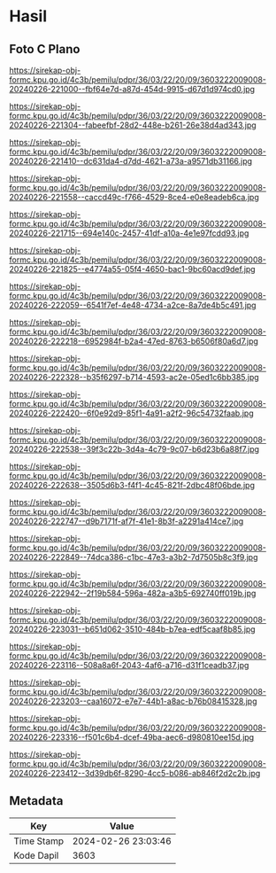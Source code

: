 # Hasil

## Foto C Plano

https://sirekap-obj-formc.kpu.go.id/4c3b/pemilu/pdpr/36/03/22/20/09/3603222009008-20240226-221000--fbf64e7d-a87d-454d-9915-d67d1d974cd0.jpg

https://sirekap-obj-formc.kpu.go.id/4c3b/pemilu/pdpr/36/03/22/20/09/3603222009008-20240226-221304--fabeefbf-28d2-448e-b261-26e38d4ad343.jpg

https://sirekap-obj-formc.kpu.go.id/4c3b/pemilu/pdpr/36/03/22/20/09/3603222009008-20240226-221410--dc631da4-d7dd-4621-a73a-a9571db31166.jpg

https://sirekap-obj-formc.kpu.go.id/4c3b/pemilu/pdpr/36/03/22/20/09/3603222009008-20240226-221558--caccd49c-f766-4529-8ce4-e0e8eadeb6ca.jpg

https://sirekap-obj-formc.kpu.go.id/4c3b/pemilu/pdpr/36/03/22/20/09/3603222009008-20240226-221715--694e140c-2457-41df-a10a-4e1e97fcdd93.jpg

https://sirekap-obj-formc.kpu.go.id/4c3b/pemilu/pdpr/36/03/22/20/09/3603222009008-20240226-221825--e4774a55-05f4-4650-bac1-9bc60acd9def.jpg

https://sirekap-obj-formc.kpu.go.id/4c3b/pemilu/pdpr/36/03/22/20/09/3603222009008-20240226-222059--6541f7ef-4e48-4734-a2ce-8a7de4b5c491.jpg

https://sirekap-obj-formc.kpu.go.id/4c3b/pemilu/pdpr/36/03/22/20/09/3603222009008-20240226-222218--6952984f-b2a4-47ed-8763-b6506f80a6d7.jpg

https://sirekap-obj-formc.kpu.go.id/4c3b/pemilu/pdpr/36/03/22/20/09/3603222009008-20240226-222328--b35f6297-b714-4593-ac2e-05ed1c6bb385.jpg

https://sirekap-obj-formc.kpu.go.id/4c3b/pemilu/pdpr/36/03/22/20/09/3603222009008-20240226-222420--6f0e92d9-85f1-4a91-a2f2-96c54732faab.jpg

https://sirekap-obj-formc.kpu.go.id/4c3b/pemilu/pdpr/36/03/22/20/09/3603222009008-20240226-222538--39f3c22b-3d4a-4c79-9c07-b6d23b6a88f7.jpg

https://sirekap-obj-formc.kpu.go.id/4c3b/pemilu/pdpr/36/03/22/20/09/3603222009008-20240226-222638--3505d6b3-f4f1-4c45-821f-2dbc48f06bde.jpg

https://sirekap-obj-formc.kpu.go.id/4c3b/pemilu/pdpr/36/03/22/20/09/3603222009008-20240226-222747--d9b7171f-af7f-41e1-8b3f-a2291a414ce7.jpg

https://sirekap-obj-formc.kpu.go.id/4c3b/pemilu/pdpr/36/03/22/20/09/3603222009008-20240226-222849--74dca386-c1bc-47e3-a3b2-7d7505b8c3f9.jpg

https://sirekap-obj-formc.kpu.go.id/4c3b/pemilu/pdpr/36/03/22/20/09/3603222009008-20240226-222942--2f19b584-596a-482a-a3b5-692740ff019b.jpg

https://sirekap-obj-formc.kpu.go.id/4c3b/pemilu/pdpr/36/03/22/20/09/3603222009008-20240226-223031--b651d062-3510-484b-b7ea-edf5caaf8b85.jpg

https://sirekap-obj-formc.kpu.go.id/4c3b/pemilu/pdpr/36/03/22/20/09/3603222009008-20240226-223116--508a8a6f-2043-4af6-a716-d31f1ceadb37.jpg

https://sirekap-obj-formc.kpu.go.id/4c3b/pemilu/pdpr/36/03/22/20/09/3603222009008-20240226-223203--caa16072-e7e7-44b1-a8ac-b76b08415328.jpg

https://sirekap-obj-formc.kpu.go.id/4c3b/pemilu/pdpr/36/03/22/20/09/3603222009008-20240226-223316--f501c6b4-dcef-49ba-aec6-d980810ee15d.jpg

https://sirekap-obj-formc.kpu.go.id/4c3b/pemilu/pdpr/36/03/22/20/09/3603222009008-20240226-223412--3d39db6f-8290-4cc5-b086-ab846f2d2c2b.jpg


## Metadata

| Key        | Value               |
| ---------- | ------------------- |
| Time Stamp | 2024-02-26 23:03:46 |
| Kode Dapil | 3603                |



